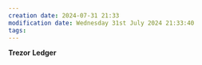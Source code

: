 ```yaml
---
creation date: 2024-07-31 21:33
modification date: Wednesday 31st July 2024 21:33:40
tags:
---
```




**Trezor**
**Ledger**





